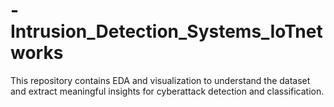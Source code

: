 # -Intrusion_Detection_Systems_IoTnetworks
This repository contains EDA and visualization to understand the dataset and extract meaningful insights for cyberattack detection and classification.
